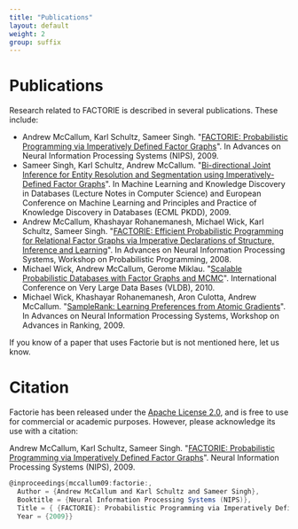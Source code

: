 ```yaml
---
title: "Publications"
layout: default
weight: 2
group: suffix
---
```


Publications
===

Research related to FACTORIE is described in several publications. These include:

* Andrew McCallum, Karl Schultz, Sameer Singh. "[FACTORIE: Probabilistic Programming via Imperatively Defined Factor Graphs](http://www.cs.umass.edu/~mccallum/papers/factorie-nips09.pdf)". In Advances on Neural Information Processing Systems (NIPS), 2009.
* Sameer Singh, Karl Schultz, Andrew McCallum. "[Bi-directional Joint Inference for Entity Resolution and Segmentation using Imperatively-Defined Factor Graphs](http://cs.umass.edu/~sameer/files/bidirectional-ecml09.pdf)". In Machine Learning and Knowledge Discovery in Databases (Lecture Notes in Computer Science) and European Conference on Machine Learning and Principles and Practice of Knowledge Discovery in Databases (ECML PKDD), 2009.
* Andrew McCallum, Khashayar Rohanemanesh, Michael Wick, Karl Schultz, Sameer Singh. "[FACTORIE: Efficient Probabilistic Programming for Relational Factor Graphs via Imperative Declarations of Structure, Inference and Learning](http://www.cs.umass.edu/~mccallum/papers/factorie-nipsws.pdf)". In Advances on Neural Information Processing Systems, Workshop on Probabilistic Programming, 2008.
* Michael Wick, Andrew McCallum, Gerome Miklau. "[Scalable Probabilistic Databases with Factor Graphs and MCMC](http://www.cs.umass.edu/~mwick/MikeWeb/Publications_files/wick10scalable.pdf)". International Conference on Very Large Data Bases (VLDB), 2010.
* Michael Wick, Khashayar Rohanemanesh, Aron Culotta, Andrew McCallum. "[SampleRank: Learning Preferences from Atomic Gradients](http://www.cs.umass.edu/~mccallum/papers/wick09samplerank.pdf)". In Advances on Neural Information Processing Systems, Workshop on Advances in Ranking, 2009.

If you know of a paper that uses Factorie but is not mentioned here, let us know.

Citation
===

Factorie has been released under the [Apache License 2.0](http://www.apache.org/licenses/LICENSE-2.0), and is free to use for commercial or academic purposes. However, please acknowledge its use with a citation:

Andrew McCallum, Karl Schultz, Sameer Singh. "[FACTORIE: Probabilistic Programming via Imperatively Defined Factor Graphs](http://people.cs.umass.edu/~mccallum/papers/factorie-nips09.pdf)". Neural Information Processing Systems (NIPS), 2009.

```scala
@inproceedings{mccallum09:factorie:,
  Author = {Andrew McCallum and Karl Schultz and Sameer Singh}, 
  Booktitle = {Neural Information Processing Systems (NIPS)}, 
  Title = { {FACTORIE}: Probabilistic Programming via Imperatively Defined Factor Graphs}, 
  Year = {2009}}
```